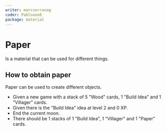 ```yaml
---
writer: marcserranog
coder: Pabloooo6
package: material
---
```

# Paper

Is a material that can be used for different things.

## How to obtain paper

Paper can be used to create different objects.

 * Given a new game with a stack of 5 "Wood" cards, 1 "Build Idea" and 1 "Villager" cards.
 * Given there is the "Build Idea" idea at level 2 and 0 XP.
 * End the current moon.
 * There should be 1 stacks of 1 "Build Idea", 1 "Villager" and 1 "Paper" cards.
